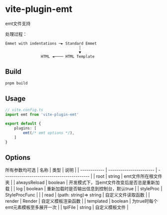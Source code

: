 # vite-plugin-emt

emt文件支持

处理过程：
```
Emmet with indentations ─► Standard Emmet
                                 │
                                 ▼
                HTML ◄──── HTML Template
```

## Build
```sh
pnpm build
```

## Usage
```ts
// vite.config.ts
import emt from 'vite-plugin-emt'

export default {
	plugins: [
		emt(/* emt options */),
	]
}
```

## Options
所有参数均可选
| 名称         | 类型                    | 说明                                        |
| ------------ | ----------------------- | ------------------------------------------- |
| root         | string                  | emt文件所在根文件夹                         |
| alwaysReload | boolean                 | 开发模式下，当emt文件改变后是否总是重新加载 |
| log          | boolean                 | 重新加载时是否输出信息到控制台，默认true    |
| styleProc    | StyleProcFunc           |                                             |
| read         | (path: string)=> string | 自定义文件读取函数                          |
| render       | Render                  | 自定义模板渲染函数                          |
| templated    | boolean                 | 为true时每个emt元素模板至多展开一次         |
| tplFile      | string                  | 自定义模板文件                              |
